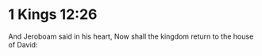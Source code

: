 # 1 Kings 12:26

And Jeroboam said in his heart, Now shall the kingdom return to the house of David: